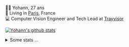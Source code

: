 <p>
  👨🏻 <bold>Yohann</bold>, 27 ans<br/>
  💼 Living in <a href="https://www.google.com/maps?q=paris">Paris</a>, France<br/>
  💻 Computer Vision Engineer and Tech Lead at <a href="https://trayvisor.com/">Trayvisor</a><br/>
</p>

<a href="https://github.com/anuraghazra/github-readme-stats"><img align="center" src="https://github-readme-stats-go94hl40s-yohann84l.vercel.app//api?username=yohann84L&show_icons=true&include_all_commits=true" alt="Yohann's github stats" /> </a>


<details>
  <summary>Some stats ...</summary><br/>
  

<!--START_SECTION:waka-->
![Code Time](http://img.shields.io/badge/Code%20Time-1%2C129%20hrs%2023%20mins-blue)

![Profile Views](http://img.shields.io/badge/Profile%20Views-0-blue)

**🐱 My GitHub Data** 

> 📦 440.8 kB Used in GitHub's Storage 
 > 
> 🚫 Not Opted to Hire
 > 
> 📜 26 Public Repositories 
 > 
> 🔑 21 Private Repositories 
 > 
**I'm an Early 🐤** 

```text
🌞 Morning                18201 commits       ████████░░░░░░░░░░░░░░░░░   31.15 % 
🌆 Daytime                33113 commits       ██████████████░░░░░░░░░░░   56.67 % 
🌃 Evening                6975 commits        ███░░░░░░░░░░░░░░░░░░░░░░   11.94 % 
🌙 Night                  145 commits         ░░░░░░░░░░░░░░░░░░░░░░░░░   00.25 % 
```
📅 **I'm Most Productive on Wednesday** 

```text
Monday                   10799 commits       █████░░░░░░░░░░░░░░░░░░░░   18.48 % 
Tuesday                  10750 commits       █████░░░░░░░░░░░░░░░░░░░░   18.40 % 
Wednesday                12513 commits       █████░░░░░░░░░░░░░░░░░░░░   21.41 % 
Thursday                 11587 commits       █████░░░░░░░░░░░░░░░░░░░░   19.83 % 
Friday                   11614 commits       █████░░░░░░░░░░░░░░░░░░░░   19.88 % 
Saturday                 371 commits         ░░░░░░░░░░░░░░░░░░░░░░░░░   00.63 % 
Sunday                   800 commits         ░░░░░░░░░░░░░░░░░░░░░░░░░   01.37 % 
```


📊 **This Week I Spent My Time On** 

```text
🕑︎ Time Zone: Europe/Paris

💬 Programming Languages: 
Python                   6 mins              █████████████████████████   100.00 % 

🔥 Editors: 
VS Code                  6 mins              █████████████████████████   100.00 % 

💻 Operating System: 
Mac                      6 mins              █████████████████████████   100.00 % 
```

**I Mostly Code in Python** 

```text
Python                   27 repos            ██████████████░░░░░░░░░░░   55.10 % 
Jupyter Notebook         5 repos             ███░░░░░░░░░░░░░░░░░░░░░░   10.20 % 
JavaScript               3 repos             ██░░░░░░░░░░░░░░░░░░░░░░░   06.12 % 
HTML                     2 repos             █░░░░░░░░░░░░░░░░░░░░░░░░   04.08 % 
Shell                    1 repo              █░░░░░░░░░░░░░░░░░░░░░░░░   02.04 % 
```




 Last Updated on 30/09/2024 00:38:38 UTC
<!--END_SECTION:waka-->
